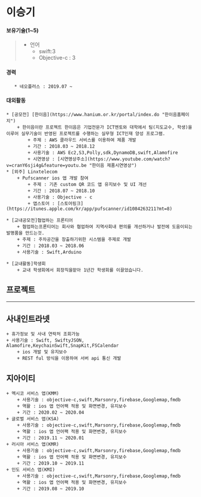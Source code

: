 이승기
=====
 #### 보유기술(1~5)
>	+ 언어	
>		* swift:3
>		* Objective-c : 3	


  #### 경력
       * 네오플러스 : 2019.07 ~ 	 


 #### 대외활동

	* [공모전] [한이음](https://www.hanium.or.kr/portal/index.do "한이음홈페이지")			
		+ 한이음이란 프로젝트 한이음은 기업전문가 ICT멘토와 대학에서 팀(지도교수, 학생)을 이루어 실무기술이 반영된 프로젝트를 수행하는 실무형 ICT인재 양성 프로그램.   
			+ 주제 : AWS 클라우드 서비스를 이용하여 제품 개발
			+ 기간 : 2018.03 ~ 2018.12
			+ 사용기술 : AWS Ec2,S3,Polly,sdk,DynamoDB,swift,Alamofire
			+ 시연영상 : [시연영상주소](https://www.youtube.com/watch?v=cranY6sji4g&feature=youtu.be "한이음 제품시연영상")
	* [외주] Linxtelecom
		+ Pufscanner ios 앱 개발 참여
			+ 주제 : 기존 custom QR 코드 앱 유지보수 및 UI 개선
			+ 기간 : 2018.07 ~ 2018.10
			+ 사용기술 : Objective - c
			+ 앱스토어 : [스토어링크](https://itunes.apple.com/kr/app/pufscanner/id1084263211?mt=8)

	* [교내공모전]협업하는 프론티어
		+ 협업하는프론티어는 회사와 협업하여 지역사회내 편의를 개선하거나 발전에 도움이되는 발명품을 만드는것.   
		+ 주제 : 주차공간을 창출하기위한 시스템을 주제로 개발
		+ 기간 : 2018.03 ~ 2018.06
		+ 사용기술 : Swift,Arduino

	* [교내활동]학생회
		+ 교내 학생회에서 회장직을맡아 1년간 학생회를 이끌었습니다.


프로젝트
-------

***
## 사내인트라넷
>
	+ 휴가정보 및 사내 연락처 조회가능
	+ 사용기술 : Swift, SwiftyJSON, Alamofire,KeychainSwift,SnapKit,FSCalendar
		+ ios 개발 및 유지보수
		+ REST ful 방식을 이용하여 서버 api 통신 개발


## 지아이티
>
	+ 멕시코 서비스 앱(KMM)
		+ 사용기술 : objective-c,swift,Marsonry,firebase,Googlemap,fmdb
		+ 역활 : ios 앱 언어팩 적용 및 화면변경, 유지보수
		+ 기간 : 2020.02 ~ 2020.04
	+ 글로벌 서비스 앱(KSA)
		+ 사용기술 : objective-c,swift,Marsonry,firebase,Googlemap,fmdb
		+ 역활 : ios 앱 언어팩 적용 및 화면변경, 유지보수
		+ 기간 : 2019.11 ~ 2020.01
	+ 러시아 서비스 앱(KMR)
		+ 사용기술 : objective-c,swift,Marsonry,firebase,Googlemap,fmdb
		+ 역활 : ios 앱 언어팩 적용 및 화면변경, 유지보수
		+ 기간 : 2019.10 ~ 2019.11
	+ 인도 서비스 앱(KMI)
		+ 사용기술 : objective-c,swift,Marsonry,firebase,Googlemap,fmdb
		+ 역활 : ios 앱 언어팩 적용 및 화면변경, 유지보수
		+ 기간 : 2019.08 ~ 2019.10

